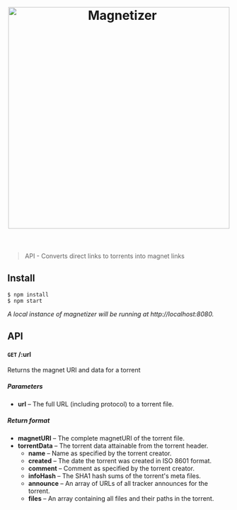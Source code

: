 <h1 align="center">
	<br>
	<img width="500" src="https://cdn.rawgit.com/matchai/magnetizer-api/3156da235baf08af7edbbd67fe06f3ed5d9c0b1a/media/logo-text.svg" alt="Magnetizer">
	<br>
	<br>
</h1>

> API - Converts direct links to torrents into magnet links

## Install

```
$ npm install
$ npm start
```

*A local instance of magnetizer will be running at http://localhost:8080.*

## API

#### <code>GET</code> /:url

Returns the magnet URI and data for a torrent

##### Parameters

- __url__ – The full URL (including protocol) to a torrent file.

##### Return format
- __magnetURI__ – The complete magnetURI of the torrent file.
- __torrentData__ – The torrent data attainable from the torrent header.
  - __name__ – Name as specified by the torrent creator.
  - __created__ – The date the torrent was created in ISO 8601 format.
  - __comment__ – Comment as specified by the torrent creator.
  - __infoHash__ – The SHA1 hash sums of the torrent's meta files.
  - __announce__ – An array of URLs of all tracker announces for the torrent.
  - __files__ – An array containing all files and their paths in the torrent.


